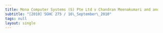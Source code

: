 ```yaml
---
title: Mona Computer Systems (S) Pte Ltd v Chandran Meenakumari and another
subtitle: "[2010] SGHC 275 / 16\_September\_2010"
tags: null
layout: single
---
```


